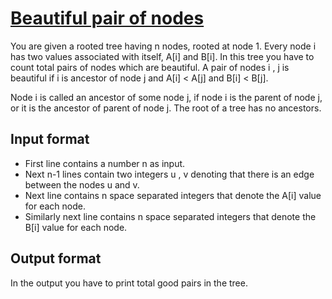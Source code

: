 # [Beautiful pair of nodes][link]

You are given a rooted tree having n nodes, rooted at node 1. Every node i has two values associated with itself, A[i] and B[i]. In this tree you have to count total pairs of nodes which are beautiful. A pair of nodes i , j is beautiful if i is ancestor of node j and A[i] < A[j] and B[i] < B[j].

Node i is called an ancestor of some node j, if node i is the parent of node j, or it is the ancestor of parent of node j. The root of a tree has no ancestors.

## Input format

- First line contains a number n as input.
- Next n-1 lines contain two integers u , v denoting that there is an edge between the nodes u and v.
- Next line contains n space separated integers that denote the A[i] value for each node.
- Similarly next line contains n space separated integers that denote the B[i] value for each node.

## Output format

In the output you have to print total good pairs in the tree.

[link]: https://www.hackerearth.com/practice/data-structures/advanced-data-structures/fenwick-binary-indexed-trees/practice-problems/algorithm/beautiful-pair-of-nodes-d5dea13c/
